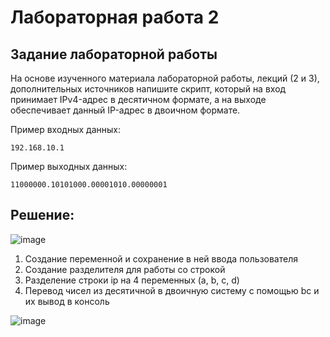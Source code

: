 # Лабораторная работа 2

## Задание лабораторной работы 

На основе изученного материала лабораторной работы, лекций (2 и 3), дополнительных источников напишите скрипт, который на вход принимает IPv4-адрес в десятичном формате, а на выходе обеспечивает данный IP-адрес в двоичном формате.

Пример входных данных:

```192.168.10.1```

Пример выходныx данных:

```11000000.10101000.00001010.00000001```

## Решение:
![image](https://github.com/Barbaric448/lab2/blob/main/image.png)

1. Создание переменной и сохранение в ней ввода пользователя
2. Создание разделителя для работы со строкой
3. Разделение строки ip на 4 переменных (a, b, c, d)
4. Перевод чисел из десятичной в двоичную систему с помощью bc и их вывод в консоль

![image](https://github.com/Barbaric448/lab2/blob/main/image1.png)
